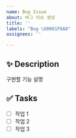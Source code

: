 ```yaml
---
name: Bug Issue
about: 버그 이슈 생성
title: ''
labels: "Bug \U0001F6A8"
assignees: ''

---
```


## ✨ Description

구현할 기능 설명

## ✅ Tasks

- [ ] 작업 1
- [ ] 작업 2
- [ ] 작업 3
